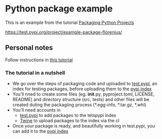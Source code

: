 # Python package example

This is an example from the tutorial [Packaging Python Projects](https://packaging.python.org/en/latest/tutorials/packaging-projects/)

https://test.pypi.org/project/example-package-florenius/


## Personal notes

Follow instructions in [this tutorial](https://packaging.python.org/en/latest/tutorials/packaging-projects/)

### The tutorial in a nutshell

* We go over the steps of packaging code and uploaded to [test.pypi](https://test.pypi.org/), an index for testing packages, before uploading them to the [pypi index](https://pypi.org/)
*  You'll nned to create some files (eg. __init__.py, pyproject.toml, LICENSE, README) and directory structure (src, tests) and other files will be created duting the packagiing process (*.egg-info, *.tar.gz, *.whl)
* You'll need accounts in
    * [test.pypi](https://test.pypi.org/) to add packages to the tetspypi index 
    *  [Twine](https://packaging.python.org/en/latest/key_projects/#twine) to upload packages to the index via the cl
* Once your package is ready, and beautifully working in test.pypi, you can add it to the [pypi index](https://pypi.org/)

